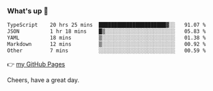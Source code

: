 ### What's up 👋

<!--START_SECTION:waka-->

```txt
TypeScript    20 hrs 25 mins  ██████████████████████▓░░   91.07 %
JSON          1 hr 18 mins    █▒░░░░░░░░░░░░░░░░░░░░░░░   05.83 %
YAML          18 mins         ▒░░░░░░░░░░░░░░░░░░░░░░░░   01.38 %
Markdown      12 mins         ▒░░░░░░░░░░░░░░░░░░░░░░░░   00.92 %
Other         7 mins          ░░░░░░░░░░░░░░░░░░░░░░░░░   00.59 %
```

<!--END_SECTION:waka-->

👉 [my GitHub Pages](https://ykzhukian.github.io)

Cheers, have a great day.


